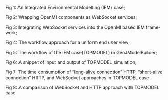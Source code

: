 Fig 1: An Integrated Environmental Modelling (IEM) case;

Fig 2: Wrapping OpenMI components as WebSocket services;

Fig 3: Integrating WebSocket services into the OpenMI based IEM frame-work;

Fig 4: The workflow approach for a uniform end user view;

Fig 5: The workflow of the IEM case(TOPMODEL) in GeoJModelBuilder;

Fig 6: A snippet of input and output of TOPMODEL simulation;

Fig 7: The time consumption of “long-alive connection” HTTP, “short-alive connection” HTTP, and WebSocket approaches in TOPMODEL case.

Fig 8: A comparison of WebSocket and HTTP approach with TOPMODEL case.
